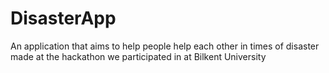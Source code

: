 # DisasterApp
An application that aims to help people help each other in times of disaster made at the hackathon we participated in at Bilkent University
